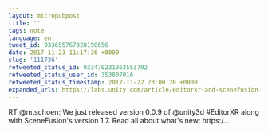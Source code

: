 ```yaml
---
layout: micropubpost
title: ''
tags: note
language: en
tweet_id: 933655767328198656
date: 2017-11-23 11:17:36 +0000
slug: '111736'
retweeted_status_id: 933470231963553792
retweeted_status_user_id: 353807016
retweeted_status_timestamp: 2017-11-22 23:00:20 +0000
expanded_urls: https://labs.unity.com/article/editorxr-and-scenefusion-update
---
```

RT @mtschoen: We just released version 0.0.9 of @unity3d #EditorXR along with SceneFusion's version 1.7. Read all about what's new: https:/…
